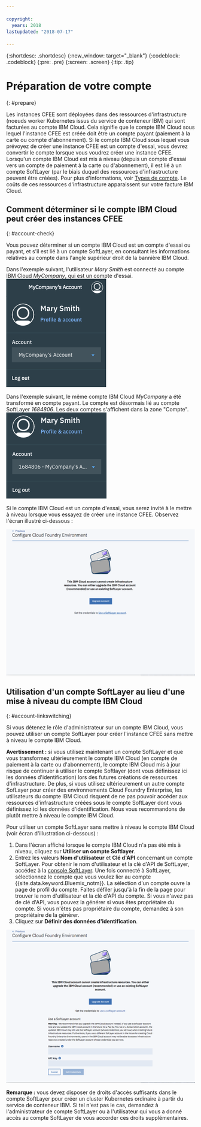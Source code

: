 ```yaml
---

copyright:
  years: 2018
lastupdated: "2018-07-17"

---
```


{:shortdesc: .shortdesc}
{:new_window: target="_blank"}
{:codeblock: .codeblock}
{:pre: .pre}
{:screen: .screen}
{:tip: .tip}

# Préparation de votre compte
{: #prepare}

Les instances CFEE sont déployées dans des ressources d'infrastructure (noeuds worker Kubernetes issus du service de conteneur IBM) qui sont facturées au compte IBM Cloud. Cela signifie que le compte IBM Cloud sous lequel l'instance CFEE est créée doit être un compte payant (paiement à la carte ou compte d'abonnement). Si le compte IBM Cloud sous lequel vous prévoyez de créer une instance CFEE est un compte d'essai, vous devrez convertir le compte lorsque vous voudrez créer une instance CFEE. Lorsqu'un compte IBM Cloud est mis à niveau (depuis un compte d'essai vers un compte de paiement à la carte ou d'abonnement), il est lié à un compte SoftLayer (par le biais duquel des ressources d'infrastructure peuvent être créées). Pour plus d'informations, voir [Types de compte](https://console.bluemix.net/docs/account/index.html#accounts). Le coûts de ces ressources d'infrastructure apparaissent sur votre facture IBM Cloud.

## Comment déterminer si le compte IBM Cloud peut créer des instances CFEE
{: #account-check}

Vous pouvez déterminer si un compte IBM Cloud est un compte d'essai ou payant, et s'il est lié à un compte SoftLayer, en consultant les informations relatives au compte dans l'angle supérieur droit de la bannière IBM Cloud.

Dans l'exemple suivant, l'utilisateur _Mary Smith_ est connecté au compte IBM Cloud _MyCompany_, qui est un compte d'essai.
![Vérification du compte](img/AccountExample_1.png)

Dans l'exemple suivant, le même compte IBM Cloud _MyCompany_ a été transformé en compte payant. Le compte est désormais lié au compte SoftLayer _1684806_. Les deux comptes s'affichent dans la zone "Compte".
![Vérification du compte](img/AccountExample_2.png)

Si le compte IBM Cloud est un compte d'essai, vous serez invité à le mettre à niveau lorsque vous essayez de créer une instance CFEE. Observez l'écran illustré ci-dessous :

![Vérification du compte](img/UpgradeAccountPage_1.png)

## Utilisation d'un compte SoftLayer au lieu d'une mise à niveau du compte IBM Cloud
{: #account-linkswitching}

Si vous détenez le rôle d'administrateur sur un compte IBM Cloud, vous pouvez utiliser un compte SoftLayer pour créer l'instance CFEE sans mettre à niveau le compte IBM Cloud.


**Avertissement :** si vous utilisez maintenant un compte SoftLayer et que vous transformez ultérieurement le compte IBM Cloud (en compte de paiement à la carte ou d'abonnement), le compte IBM Cloud mis à jour risque de continuer à utiliser le compte Softlayer (dont vous définissez ici les données d'identification) lors des futures créations de ressources d'infrastructure. De plus, si vous utilisez ultérieurement un autre compte SofLayer pour créer des environnements Cloud Foundry Enterprise, les utilisateurs du compte IBM Cloud risquent de ne pas pouvoir accéder aux ressources d'infrastructure créées sous le compte SoftLayer dont vous définissez ici les données d'identification. Nous vous recommandons de plutôt mettre à niveau le compte IBM Cloud.

Pour utiliser un compte SoftLayer sans mettre à niveau le compte IBM Cloud (voir écran d'illustration ci-dessous) :
1. Dans l'écran affiché lorsque le compte IBM Cloud n'a pas été mis à niveau, cliquez sur **Utiliser un compte Softlayer**.
2. Entrez les valeurs **Nom d'utilisateur** et **Clé d'API** concernant un compte SoftLayer. Pour obtenir le nom d'utilisateur et la clé d'API de SoftLayer, accédez à la [console SoftLayer](https://control.softlayer.com). Une fois connecté à SoftLayer, sélectionnez le compte que vous voulez lier au compte {{site.data.keyword.Bluemix_notm}}. La sélection d'un compte ouvre la page de profil du compte. Faites défiler jusqu'à la fin de la page pour trouver le nom d'utilisateur et la clé d'API du compte. Si vous n'avez pas de clé d'API, vous pouvez la générer si vous êtes propriétaire du compte. Si vous n'êtes pas propriétaire du compte, demandez à son propriétaire de la générer.
3. Cliquez sur **Définir des données d'identification**.

![Vérification du compte](img/UpgradeAccountPage_2.png)

**Remarque :** vous devez disposer de droits d'accès suffisants dans le compte SoftLayer pour créer un cluster Kubernetes ordinaire à partir du service de conteneur IBM. Si tel n'est pas le cas, demandez à l'administrateur de compte SoftLayer ou à l'utilisateur qui vous a donné accès au compte SoftLayer de vous accorder ces droits supplémentaires.
